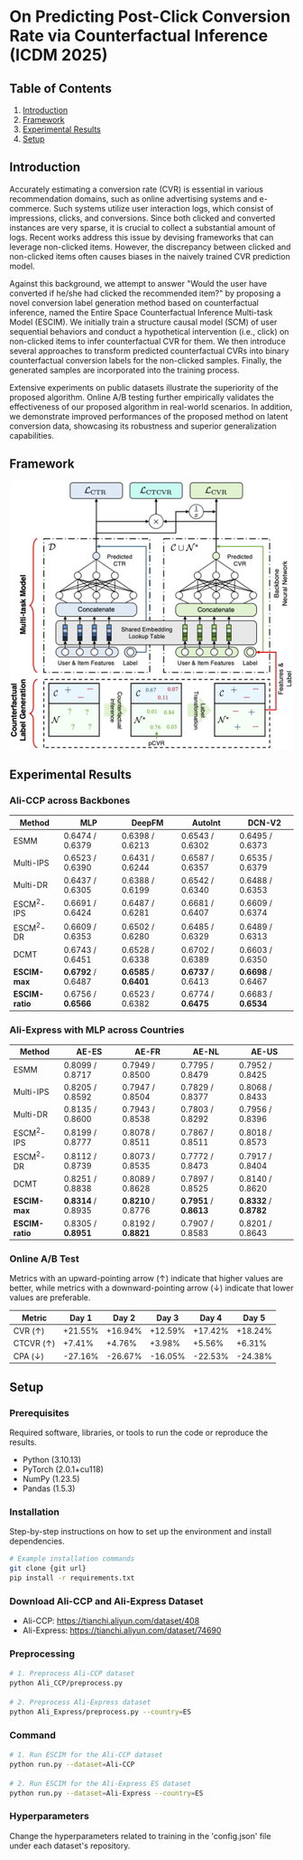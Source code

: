 # On Predicting Post-Click Conversion Rate via Counterfactual Inference (ICDM 2025)

## Table of Contents

1. [Introduction](#introduction)
2. [Framework](#framework)
3. [Experimental Results](#results)
4. [Setup](#setup)

## Introduction

Accurately estimating a conversion rate (CVR) is essential in various recommendation domains, such as online advertising systems and e-commerce. Such systems utilize user interaction logs, which consist of impressions, clicks, and conversions. Since both clicked and converted instances are very sparse, it is crucial to collect a substantial amount of logs. Recent works address this issue by devising frameworks that can leverage non-clicked items. However, the discrepancy between clicked and non-clicked items often causes biases in the naively trained CVR prediction model.

Against this background, we attempt to answer "Would the user have converted if he/she had clicked the recommended item?" by proposing a novel conversion label generation method based on counterfactual inference, named the Entire Space Counterfactual Inference Multi-task Model (ESCIM). We initially train a structure causal model (SCM) of user sequential behaviors and conduct a hypothetical intervention (i.e., click) on non-clicked items to infer counterfactual CVR for them. We then introduce several approaches to transform predicted counterfactual CVRs into binary counterfactual conversion labels for the non-clicked samples. Finally, the generated samples are incorporated into the training process. 

Extensive experiments on public datasets illustrate the superiority of the proposed algorithm. Online A/B testing further empirically validates the effectiveness of our proposed algorithm in real-world scenarios. In addition, we demonstrate improved performances of the proposed method on latent conversion data, showcasing its robustness and superior generalization capabilities.


## Framework
![Entire Space Counterfactual Inference Multi-task Model](./ESCIM.png)


## Experimental Results

### Ali-CCP across Backbones

| Method       | MLP           | DeepFM        | AutoInt       | DCN-V2        |
|--------------|---------------|---------------|---------------|---------------|
| ESMM         | 0.6474 / 0.6379 | 0.6398 / 0.6213 | 0.6543 / 0.6302 | 0.6495 / 0.6373 |
| Multi-IPS    | 0.6523 / 0.6390 | 0.6431 / 0.6244 | 0.6587 / 0.6357 | 0.6535 / 0.6379 |
| Multi-DR     | 0.6437 / 0.6305 | 0.6388 / 0.6199 | 0.6542 / 0.6340 | 0.6488 / 0.6353 |
| ESCM<sup>2</sup>-IPS | 0.6691 / 0.6424 | 0.6487 / 0.6281 | 0.6681 / 0.6407 | 0.6609 / 0.6374 |
| ESCM<sup>2</sup>-DR  | 0.6609 / 0.6353 | 0.6502 / 0.6280 | 0.6485 / 0.6329 | 0.6489 / 0.6313 |
| DCMT         | 0.6743 / 0.6451 | 0.6528 / 0.6338 | 0.6702 / 0.6389 | 0.6603 / 0.6350 |
| **ESCIM-max**    | **0.6792** / 0.6487 | **0.6585** / **0.6401** | **0.6737** / 0.6413 | **0.6698** / 0.6467 |
| **ESCIM-ratio**  | 0.6756 / **0.6566** | 0.6523 / 0.6382 | 0.6774 / **0.6475** | 0.6683 / **0.6534** |

### Ali-Express with MLP across Countries

| Method       | AE-ES         | AE-FR         | AE-NL         | AE-US         |
|--------------|---------------|---------------|---------------|---------------|
| ESMM         | 0.8099 / 0.8717 | 0.7949 / 0.8500 | 0.7795 / 0.8479 | 0.7952 / 0.8425 |
| Multi-IPS    | 0.8205 / 0.8592 | 0.7947 / 0.8504 | 0.7829 / 0.8377 | 0.8068 / 0.8433 |
| Multi-DR     | 0.8135 / 0.8600 | 0.7943 / 0.8538 | 0.7803 / 0.8292 | 0.7956 / 0.8396 |
| ESCM<sup>2</sup>-IPS | 0.8199 / 0.8777 | 0.8078 / 0.8511 | 0.7867 / 0.8511 | 0.8018 / 0.8573 |
| ESCM<sup>2</sup>-DR  | 0.8112 / 0.8739 | 0.8073 / 0.8535 | 0.7772 / 0.8473 | 0.7917 / 0.8404 |
| DCMT         | 0.8251 / 0.8838 | 0.8089 / 0.8628 | 0.7897 / 0.8525 | 0.8140 / 0.8620 |
| **ESCIM-max**    | **0.8314** / 0.8935 | **0.8210** / 0.8776 | **0.7951** / **0.8613** | **0.8332** / **0.8782** |
| **ESCIM-ratio**  | 0.8305 / **0.8951** | 0.8192 / **0.8821** | 0.7907 / 0.8583 | 0.8201 / 0.8643 |

### Online A/B Test

Metrics with an upward-pointing arrow (↑) indicate that higher values are better, while metrics with a downward-pointing arrow (↓) indicate that lower values are preferable.

| Metric   | Day 1    | Day 2    | Day 3    | Day 4    | Day 5    |
|----------|----------|----------|----------|----------|----------|
| CVR (↑)  | +21.55%  | +16.94%  | +12.59%  | +17.42%  | +18.24%  |
| CTCVR (↑)| +7.41%   | +4.76%   | +3.98%   | +5.56%   | +6.31%   |
| CPA (↓)  | -27.16%  | -26.67%  | -16.05%  | -22.53%  | -24.38%  |

## Setup

### Prerequisites

Required software, libraries, or tools to run the code or reproduce the results.

- Python (3.10.13)
- PyTorch (2.0.1+cu118)
- NumPy (1.23.5)
- Pandas (1.5.3)

### Installation

Step-by-step instructions on how to set up the environment and install dependencies.

```sh
# Example installation commands
git clone {git url}
pip install -r requirements.txt
```

### Download Ali-CCP and Ali-Express Dataset

- Ali-CCP: https://tianchi.aliyun.com/dataset/408
- Ali-Express: https://tianchi.aliyun.com/dataset/74690

### Preprocessing
```sh
# 1. Preprocess Ali-CCP dataset
python Ali_CCP/preprocess.py

# 2. Preprocess Ali-Express dataset
python Ali_Express/preprocess.py --country=ES
```

### Command
```sh
# 1. Run ESCIM for the Ali-CCP dataset
python run.py --dataset=Ali-CCP

# 2. Run ESCIM for the Ali-Express ES dataset
python run.py --dataset=Ali-Express --country=ES
```

### Hyperparameters
Change the hyperparameters related to training in the 'config.json' file under each dataset's repository.
